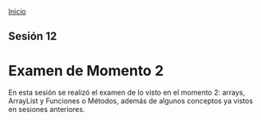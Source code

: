 <!-- No borrar o modificar -->
[Inicio](./index.md)

## Sesión 12 


<!-- Su documentación aquí -->
# Examen de Momento 2
En esta sesión se realizó el examen de lo visto en el momento 2: arrays, ArrayList y Funciones o Métodos, además de algunos conceptos ya vistos en sesiones anteriores.






